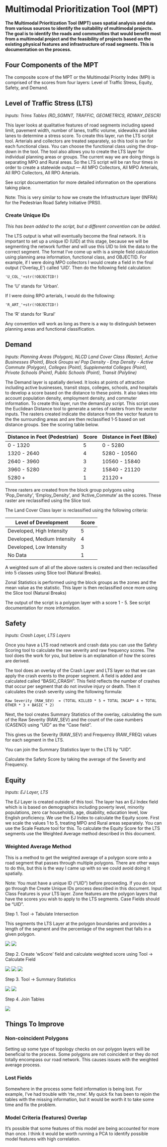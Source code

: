 # Multimodal Prioritization Tool (MPT)

**The Multimodal Prioritization Tool (MPT) uses spatial analysis and data from various sources to identify the suitability of multimodal projects. The goal is to identify the roads and communities that would benefit most from a multimodal project and the feasibility of projects based on the existing physical features and infrastructure of road segments. This is documentation on the process.**


## Four Components of the MPT

The composite score of the MPT or the Multimodal Priority Index (MPI) is comprised of the scores from four layers: Level of Traffic Stress, Equity, Safety, and Demand.


## Level of Traffic Stress (LTS)

_Inputs: Trims Tables (RD_SGMNT, TRAFFIC, GEOMETRICS, RDWAY_DESCR)_

This layer looks at qualitative features of road segments including speed limit, pavement width, number of lanes, traffic volume, sidewalks and bike lanes to determine a stress score. To create this layer, run the LTS script tool. Arterials and collectors are treated separately, so this tool is ran for each functional class. You can choose the functional class using the drop-down in the tool. The tool also allows you to create the LTS layer for individual planning areas or groups. The current way we are doing things is separating MPO and Rural areas. So the LTS script will be ran four times in order to create a statewide output — All MPO Collectors, All MPO Arterials, All RPO Collectors, All RPO Arterials. 

See script documentation for more detailed information on the operations taking place.

Note: This is very similar to how we create the Infrastructure layer (INFRA) for the Pedestrian Road Safety Initiative (PRSI).

### Create Unique IDs

_This has been added to the script, but a different convention can be added._

The LTS output is what will eventually become the final network. It is important to set up a unique ID (UID) at this stage, because we will be segmenting the network further and will use this UID to link the data to the correct segment. The format I’ve come up with is a simple field calculation using planning area information, functional class, and OBJECTID. For example, if I were doing MPO collectors I would create a field in the final output (‘Overlay_E’) called ‘UID’. Then do the following field calculation:

`'U_COL_'+str(!OBJECTID!)`

The ‘U’ stands for ‘Urban’.

If I were doing RPO arterials, I would do the following:

`'R_ART_'+str(!OBJECTID!)`

The ‘R’ stands for ‘Rural’

Any convention will work as long as there is a way to distinguish between planning areas and functional classification.


## Demand

_Inputs: Planning Areas (Polygon), NLCD Land Cover Class (Raster), Active Businesses (Point), Block Groups w/ Pop Density - Emp Density - Active Commute (Polygon), Colleges (Point), Supplemental Colleges (Point), Private Schools (Point), Public Schools (Point), Transit (Polyline)_

The Demand layer is spatially derived. It looks at points of attraction including active businesses, transit stops, colleges, schools, and hospitals to develop a score based on the distance to these points. It also takes into account population density, employment density, and commuter information. To create this layer, run the demand.py script. This script uses the Euclidean Distance tool to generate a series of rasters from the vector inputs. The rasters created indicate the distance from the vector feature to the the surrounding areas and are then reclassified 1-5 based on set distance groups. See the scoring table below.

| Distance in Feet (Pedestrian) | Score | Distance in Feet (Bike)       | 
| ----------------------------- | ----- | ----------------------------- | 
| 0 - 1320                      | 5     | 0 - 5280                      | 
| 1320 - 2640                   | 4     | 5280 - 10560                  | 
| 2640 - 3960                   | 3     | 10560 - 15840                 | 
| 3960  - 5280                  | 2     | 15840 - 21120                 | 
| 5280 +                        | 1     | 21120 +                       | 


Three rasters are created from the block group polygons using ‘Pop_Density’, ‘Employ_Density’, and ‘Active_Commute’ as the scores. These raster are reclassified using the Slice tool. 

The Land Cover Class layer is reclassified using the following criteria:

| Level of Development        | Score |
| --------------------------- | ----- |
| Developed, High Intensity   | 5     |
| Developed, Medium Intensity | 4     |
| Developed, Low Intensity    | 3     |
| No Data                     | 1     |

A weighted sum of all of the above rasters is created and then reclassified into 5 classes using Slice tool (Natural Breaks).

Zonal Statistics is performed using the block groups as the zones and the mean value as the statistic. This layer is then reclassified once more using the Slice tool (Natural Breaks) 

The output of the script is a polygon layer with a score 1 - 5. See script documentation for more information.

## Safety

_Inputs: Crash Layer, LTS Layers_

Once you have a LTS road network and crash data you can use the Safety Scoring tool to calculate the raw severity and raw frequency scores. The tool does the work for you, but below is an explanation of how the scores are derived.

The tool does an overlay of the Crash Layer and LTS layer so that we can apply the crash events to the proper segment.  A field is added and calculated called “BASIC_CRASH”. This field reflects the number of crashes that occur per segment that do not involve injury or death. Then it calculates the crash severity using the following formula:

`Raw Severity (RAW_SEV)  = (TOTAL KILLED * 5 + TOTAL INCAP* 4 + TOTAL OTHER * 3 + BASIC * 2)`

Next, the tool creates Summary Statistics of the overlay, calculating the sum of the Raw Severity (RAW_SEV) and the count of the case numbers (CASENO) using “UID” as the “Case field”.

This gives us the Severity (RAW_SEV) and Frequency (RAW_FREQ) values for each segment in the LTS. 

You can join the Summary Statistics layer to the LTS by “UID”.

Calculate the Safety Score by taking the average of the Severity and Frequency.


## Equity

_Inputs: EJ Layer, LTS_

The EJ Layer is created outside of this tool. The layer has an EJ Index field which is is based on demographics including poverty level, minority populations, zero car households, age, disability, education level, low English proficiency. We use the EJ Index to calculate the Equity score. First we scale the values 1 to 5, treating MPO and Rural areas separately. You can use the Scale Feature tool for this. To calculate the Equity Score for the LTS segments use the Weighted Average method described in this document.


### Weighted Average Method

This is a method to get the weighted average of a polygon score onto a road segment that passes through multiple polygons. There are other ways to do this, but this is the way I came up with so we could avoid doing it spatially.

Note: You must have a unique ID (“UID”) before proceeding. If you do not go through the Create Unique IDs process described in this document.  Input Class Features is your LTS layer. Zone features are the polygon layers that have the scores you wish to apply to the LTS segments. Case Fields should be “UID”.

Step 1. Tool → Tabulate Intersection

This segments the LTS Layer at the polygon boundaries and provides a length of the segment and the percentage of the segment that falls in a given polygon.

![](https://paper-attachments.dropbox.com/s_8A2862899E9F54AC38A59AC29AFD0CEEF1083FEF37BCE17529AC3E3AA1C63DFD_1568122745656_TabInter.PNG)
![](https://paper-attachments.dropbox.com/s_8A2862899E9F54AC38A59AC29AFD0CEEF1083FEF37BCE17529AC3E3AA1C63DFD_1568122745665_tabinttable.PNG)


Step 2. Create ‘wScore’ field and calculate weighted score using Tool → Calculate Field

![](https://paper-attachments.dropbox.com/s_8A2862899E9F54AC38A59AC29AFD0CEEF1083FEF37BCE17529AC3E3AA1C63DFD_1568122865766_add+field.PNG)
![](https://paper-attachments.dropbox.com/s_8A2862899E9F54AC38A59AC29AFD0CEEF1083FEF37BCE17529AC3E3AA1C63DFD_1568122865772_CalcField.PNG)
![](https://paper-attachments.dropbox.com/s_8A2862899E9F54AC38A59AC29AFD0CEEF1083FEF37BCE17529AC3E3AA1C63DFD_1568122865781_tabinttable+2.PNG)


Step 3.  Tool → Summary Statistics

![](https://paper-attachments.dropbox.com/s_8A2862899E9F54AC38A59AC29AFD0CEEF1083FEF37BCE17529AC3E3AA1C63DFD_1568122972377_summary_stats.PNG)
![](https://paper-attachments.dropbox.com/s_8A2862899E9F54AC38A59AC29AFD0CEEF1083FEF37BCE17529AC3E3AA1C63DFD_1568122972383_sumstatstable.PNG)


Step 4. Join Tables

![](https://paper-attachments.dropbox.com/s_8A2862899E9F54AC38A59AC29AFD0CEEF1083FEF37BCE17529AC3E3AA1C63DFD_1568123162793_join.PNG)



## Things To Improve

### Non-coincident Polygons
Setting up some type of topology checks on our polygon layers will be beneficial to the process. Some polygons are not coincident or they do not totally encompass our road network. This causes issues with the weighted average process.

### Lost Fields
Somewhere in the process some field information is being lost. For example, I’ve had trouble with ‘rte_nme’. My quick fix has been to rejoin the tables with the missing information, but it would be worth it to take some time and fix the problem.

### Model Criteria (features) Overlap
It’s possible that some features of this model are being accounted for more than once. I think it would be worth running a PCA to identify possible model features with high correlation.



